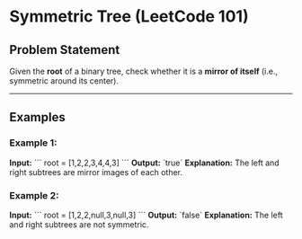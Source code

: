 # Symmetric Tree (LeetCode 101)

## Problem Statement

Given the **root** of a binary tree, check whether it is a **mirror of itself** (i.e., symmetric around its center).

---

## Examples

### Example 1:
**Input:**
\`\`\`
root = [1,2,2,3,4,4,3]
\`\`\`
**Output:** \`true\` 
**Explanation:** The left and right subtrees are mirror images of each other.

### Example 2:
**Input:**
\`\`\`
root = [1,2,2,null,3,null,3]
\`\`\`
**Output:** \`false\`
**Explanation:** The left and right subtrees are not symmetric.
